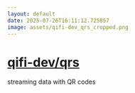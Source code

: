 ```yaml
---
layout: default
date: 2025-07-26T16:11:12.725857
image: assets/qifi-dev_qrs_cropped.png
---
```


# [qifi-dev/qrs](https://github.com/qifi-dev/qrs)

streaming data with QR codes
